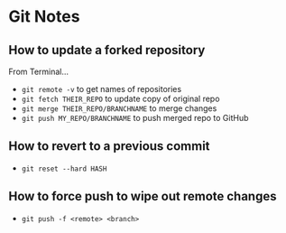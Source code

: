 # Git Notes

## How to update a forked repository

From Terminal...

- `git remote -v` to get names of repositories
- `git fetch THEIR_REPO` to update copy of original repo
- `git merge THEIR_REPO/BRANCHNAME` to merge changes
- `git push MY_REPO/BRANCHNAME` to push merged repo to GitHub

## How to revert to a previous commit

- `git reset --hard HASH`

## How to force push to wipe out remote changes

- `git push -f <remote> <branch>`
